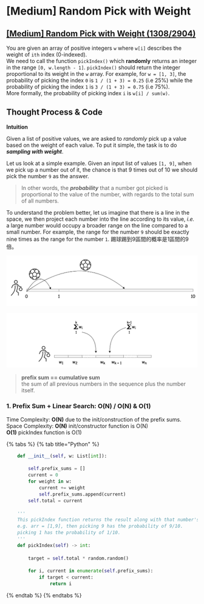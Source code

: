 # \[Medium\] Random Pick with Weight

## [\[Medium\] Random Pick with Weight     \(1308/2904\)](https://leetcode.com/problems/random-pick-with-weight/)

You are given an array of positive integers `w` where `w[i]` describes the weight of `ith` index \(0-indexed\).  
We need to call the function `pickIndex()` which **randomly** returns an integer in the range `[0, w.length - 1]`. `pickIndex()` should return the integer proportional to its weight in the `w` array. For example, for `w = [1, 3]`, the probability of picking the index `0` is `1 / (1 + 3) = 0.25` \(i.e 25%\) while the probability of picking the index `1` is `3 / (1 + 3) = 0.75` \(i.e 75%\).  
More formally, the probability of picking index `i` is `w[i] / sum(w)`.

## Thought Process & Code

**Intuition**

Given a list of positive values, we are asked to _randomly_ pick up a value based on the weight of each value. To put it simple, the task is to do _**sampling with weight**_.

Let us look at a simple example. Given an input list of values `[1, 9]`, when we pick up a number out of it, the chance is that 9 times out of 10 we should pick the number `9` as the answer.

> In other words, the _**probability**_ that a number got picked is proportional to the value of the number, with regards to the total sum of all numbers.

To understand the problem better, let us imagine that there is a line in the space, we then project each number into the line according to its value, _i.e._ a large number would occupy a broader range on the line compared to a small number. For example, the range for the number `9` should be exactly nine times as the range for the number `1`. 踢球踢到9區間的概率是1區間的9倍。

![](../.gitbook/assets/image%20%28103%29.png)

![](../.gitbook/assets/image%20%28104%29.png)

> **prefix sum == cumulative sum**  
> the sum of all previous numbers in the sequence plus the number itself.

### 1. Prefix Sum + Linear Search: O\(N\) / O\(N\) & O\(1\)

Time Complexity: **O\(N\)** due to the init/construction of the prefix sums.  
Space Complexity: **O\(N\)**  init/constructor function is O\(N\)    
                                  **O\(1\)** pickIndex function is O\(1\)

{% tabs %}
{% tab title="Python" %}
```python
    def __init__(self, w: List[int]):
        
        self.prefix_sums = []
        current = 0
        for weight in w:
            current += weight
            self.prefix_sums.append(current)
        self.total = current
        
    '''
    This pickIndex function returns the result along with that number's probability.
    e.g. arr = [1,9], then picking 9 has the probability of 9/10.
    picking 1 has the probability of 1/10.  
    '''
    def pickIndex(self) -> int:
        
        target = self.total * random.random()
        
        for i, current in enumerate(self.prefix_sums):
            if target < current:
                return i
```
{% endtab %}
{% endtabs %}


